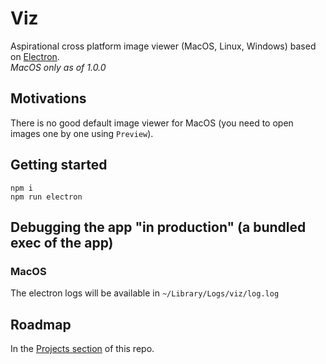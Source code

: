 # Viz

Aspirational cross platform image viewer (MacOS, Linux, Windows) based on [Electron](https://electron.atom.io/).<br>
*MacOS only as of 1.0.0*

## Motivations

There is no good default image viewer for MacOS (you need to open images one by one using `Preview`).

## Getting started

`npm i` <br>
`npm run electron`

## Debugging the app "in production" (a bundled exec of the app)

### MacOS

The electron logs will be available in `~/Library/Logs/viz/log.log`

## Roadmap

In the [Projects section](./projects/1) of this repo.
